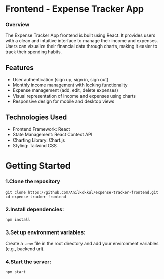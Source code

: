 
# Frontend - Expense Tracker App

### Overview

The Expense Tracker App frontend is built using React. It provides users with a clean and intuitive interface to manage their income and expenses. Users can visualize their financial data through charts, making it easier to track their spending habits.

## Features

- User authentication (sign up, sign in, sign out)
- Monthly income management with locking functionality
- Expense management (add, edit, delete expenses)
- Visual representation of income and expenses using charts
- Responsive design for mobile and desktop views

## Technologies Used

- Frontend Framework: React
- State Management: React Context API
- Charting Library: Chart.js
- Styling: Tailwind CSS

# Getting Started

### 1.Clone the repository

```
git clone https://github.com/Anilkokkul/expense-tracker-frontend.git
cd expense-tracker-frontend
```

### 2.Install dependencies:
```
npm install
```

### 3.Set up environment variables:
Create a ```.env``` file in the root directory and add your environment variables (e.g., backend url).

### 4.Start the server:

```
npm start
```
